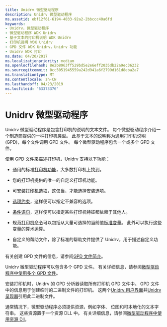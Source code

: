 ```yaml
---
title: Unidrv 微型驱动程序
description: Unidrv 微型驱动程序
ms.assetid: ebf12f61-6194-4033-92a2-2bbccc40a6fd
keywords:
- Unidrv，微型驱动程序
- 微型驱动程序 WDK Unidrv
- 基于文本的打印机说明 WDK Unidrv
- 打印机说明 WDK Unidrv
- GPD 文件 WDK Unidrv，Unidrv 功能
- Unidrv WDK 打印
ms.date: 04/20/2017
ms.localizationpriority: medium
ms.openlocfilehash: 8e2b8963ff529bd5e2e6eff2035db22a9ec36232
ms.sourcegitcommit: 0cc5051945559a242d941a6f2799d161d8eba2a7
ms.translationtype: MT
ms.contentlocale: zh-CN
ms.lasthandoff: 04/23/2019
ms.locfileid: "63373376"
---
```

# <a name="unidrv-minidrivers"></a>Unidrv 微型驱动程序





Unidrv 微型驱动程序是包含打印机的说明的文本文件。 每个微型驱动程序介绍一个制造商提供的一种打印机类型。 此基于文本的说明称为通用打印机说明 (GPD)，每个文件调用 GPD 文件。 每个微型驱动程序包含一个或多个 GPD 文件。

使用 GPD 文件来描述打印机，Unidrv 支持以下功能：

-   通用的标准[打印机功能](printer-features.md)，大多数打印机上找到。

-   您的打印机提供的唯一的自定义打印机功能。

-   可安装[打印机选项](printer-options.md)，这仅当，才能选择安装选项。

-   [选项约束](option-constraints.md)，这样便可以指定不兼容的选项。

-   [条件语句](conditional-statements.md)，这样便可以指定某些打印机特征都依赖于其他人。

-   规范[打印机命令](printer-commands.md)可以包括从大量可选择的当前值[标准变量](standard-variables.md)。 此外可以执行这些变量的算术运算。

-   自定义的帮助文件，除了标准的帮助文件提供了 Unidrv，用于描述自定义功能。

有关创建 GPD 文件的信息，请参阅[GPD 文件简介](introduction-to-gpd-files.md)。

Unidrv 微型驱动程序可以包含多个 GPD 文件。 有关详细信息，请参阅[微型驱动程序中使用多个 GPD 文件](using-multiple-gpd-files-in-a-minidriver.md)。

安装打印机时，Unidrv 的 GPD 分析器读取所有打印机 GPD 文件中。 GPD 文件中的信息用于创建临时的二进制文件的打印机。 这两个[Unidrv 用户界面](unidrv-user-interface.md)并[Unidrv 呈现器](unidrv-renderer.md)引用此二进制文件。

通常情况下，微型驱动程序必须提供资源，例如字体、 位图和可本地化的文本字符串。 这些资源置于一个资源 DLL 中。 有关详细信息，请参阅[微型驱动程序中使用资源 Dll](using-resource-dlls-in-a-minidriver.md)。

 

 




